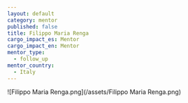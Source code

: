 ```yaml
---
layout: default
category: mentor
published: false
title: Filippo Maria Renga
cargo_impact_es: Mentor
cargo_impact_en: Mentor
mentor_type: 
  - follow_up
mentor_country: 
  - Italy
---
```


![Filippo Maria Renga.png](/assets/Filippo Maria Renga.png)

